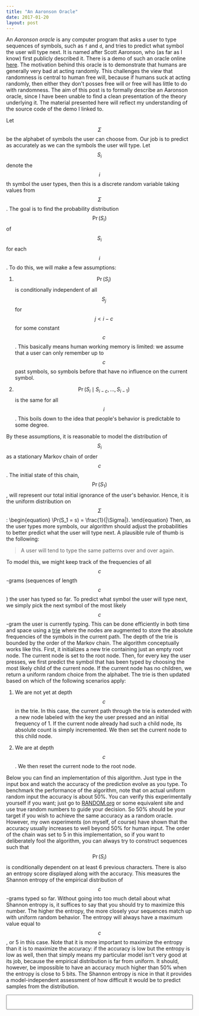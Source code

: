 ```yaml
---
title: "An Aaronson Oracle"
date: 2017-01-20
layout: post
---
```

An *Aaronson oracle* is any computer program that asks a user to type sequences of symbols, such as `f` and `d`, and tries to predict what symbol the user will type next.
It is named after Scott Aaronson, who (as far as I know) first publicly described it. There is a demo of such an oracle online [here](http://people.ischool.berkeley.edu/~nick/aaronson-oracle/).
The motivation behind this oracle is to demonstrate that humans are generally very bad at acting randomly. This challenges the view that randomness is central to human free will, because if humans
suck at acting randomly, then either they don't posses free will or free will has little to do with randomness. The aim of this post is to formally describe an Aaronson oracle, since I have been
unable to find a clean presentation of the theory underlying it. The material presented here will reflect my understanding of the source code of the demo I linked to.

Let $$\Sigma$$ be the alphabet of symbols the user can choose from. Our job is to predict as accurately as we can the symbols the user will type. Let $$S_i$$ denote the $$i$$th symbol the user types,
then this is a discrete random variable taking values from $$\Sigma$$. The goal is to find the probability distribution $$\Pr(S_i)$$ of $$S_i$$ for each $$i$$. To do this, we will make a few assumptions:

1. $$\Pr(S_i)$$ is conditionally independent of all $$S_j$$ for $$j < i - c$$ for some constant $$c$$.
This basically means human working memory is limited: we assume that a user can only remember up to $$c$$ past symbols, so symbols before that have no influence on the current symbol.

2. $$\Pr(S_i \mid S_{i-c}, \dots, S_{i-1})$$ is the same for all $$i$$.
This boils down to the idea that people's behavior is predictable to some degree.

By these assumptions, it is reasonable to model the distribution of $$S_i$$ as a stationary Markov chain of order $$c$$.
The initial state of this chain, $$\Pr(S_1)$$, will represent our total initial ignorance of the user's behavior. Hence, it is the uniform distribution on $$\Sigma$$:
\begin{equation}
    \Pr(S_1 = s) = \frac{1}{|\Sigma|}.
\end{equation}
Then, as the user types more symbols, our algorithm should adjust the probabilities to better predict what the user will type next.
A plausible rule of thumb is the following:

>A user will tend to type the same patterns over and over again.

To model this, we might keep track of the frequencies of all $$c$$-grams (sequences of length $$c$$) the user has typed so far.
To predict what symbol the user will type next, we simply pick the next symbol of the most likely $$c$$-gram the user is currently typing.
This can be done efficiently in both time and space using a [trie](https://en.wikipedia.org/wiki/Trie) where the nodes are augmented to store the absolute frequencies
of the symbols in the current path. The depth of the trie is bounded by the order of the Markov chain. The algorithm conceptually works like this. First, it initializes
a new trie containing just an empty root node. The current node is set to the root node. Then, for every key the user presses, we first predict the symbol that has been typed
by choosing the most likely child of the current node. If the current node has no children, we return a uniform random choice from the alphabet.
The trie is then updated based on which of the following scenarios apply:

1. We are not yet at depth $$c$$ in the trie. In this case, the current path through the trie is extended with a new node labeled with the key the user pressed and an initial frequency of 1.
If the current node already had such a child node, its absolute count is simply incremented. We then set the current node to this child node.

2. We are at depth $$c$$. We then reset the current node to the root node.

Below you can find an implementation of this algorithm. Just type in the input box and watch the accuracy of the prediction evolve as you type.
To benchmark the performance of the algorithm, note that on actual uniform random input the accuracy is about 50%. You can verify this experimentally yourself if you want;
just go to [RANDOM.org](https://www.random.org/) or some equivalent site and use true random numbers to guide your decision. So 50% should be your target if you wish to
achieve the same accuracy as a random oracle. However, my own experiments (on myself, of course) have shown that the accuracy usually increases to well beyond 50% for human input.
The order of the chain was set to 5 in this implementation, so if you want to deliberately fool the algorithm, you can always try to construct sequences such that $$\Pr(S_i)$$ is
conditionally dependent on at least 6 previous characters. There is also an entropy score displayed along with the accuracy. This measures the Shannon entropy of the empirical distribution
of $$c$$-grams typed so far. Without going into too much detail about what Shannon entropy is, it suffices to say that you should try to maximize this number. The higher the entropy,
the more closely your sequences match up with uniform random behavior. The entropy will always have a maximum value equal to $$c$$, or 5 in this case.
Note that it is more important to maximize the entropy than it is to maximize the accuracy: if the accuracy is low but the entropy is low as well, then that simply means my particular model
isn't very good at its job, because the empirical distribution is far from uniform. It should, however, be impossible to have an accuracy much higher than 50% when the entropy is close to 5 bits.
The Shannon entropy is nice in that it provides a model-independent assessment of how difficult it would be to predict samples from the distribution.

<input id="oracle" style="width: 100%; font-size: 30px">

<div id="stats"></div>

<div id="results"></div>

<script type="text/javascript">
    // admissible alphabet
    alphabet = "fd";
    // order of the chain
    ORDER = 5;
    // number of correct and wrong guesses
    correct = 0;
    wrong = 0;

    /**
    * Node in the trie.
    * s: symbol of the node
    * d: depth of the node
    **/
    function Node(s, d) {
        // store symbol
        this.label = s;
        // store edges to children
        this.edges = [];
        // store absolute frequency
        this.count = 1;
        // store depth
        this.depth = d;

        // add an edge
        this.addEdge = function(symbol) {
            // if this edge exists already
            if(symbol in this.edges) {
                // increment count
                this.edges[symbol].count++;
            }else{
                // otherwise create new child
                this.edges[symbol] = new Node(symbol, this.depth + 1);
            }

            return this.edges[symbol];
        };

        // predict next symbol
        this.predict = function() {
            // if we have children
            if(!$.isEmptyObject(this.edges)) {
                // return most likely child
                var prediction = undefined;
                for(edge in this.edges) {
                    if(prediction === undefined || prediction.count < this.edges[edge].count) {
                        prediction = this.edges[edge];
                    }
                }

                return prediction.label;
            }else{
                // otherwise return uniform random guess
                return alphabet[Math.floor(Math.random() * alphabet.length)];
            }
        }

        // compute entropy starting from this node
        this.entropy = function(p, t) {
            var q = p * (this.count / t);
            if($.isEmptyObject(this.edges)) {
                return q * Math.log(q) / Math.log(2.0);
            }else{
                var total = 0;
                var r = 0;
                for(edge in this.edges) {
                    total += this.edges[edge].count;
                }
                for(edge in this.edges) {
                    r += this.edges[edge].entropy(q, total);
                }

                return r;
            }
        }
    }

    // process keys
    function process(key) {
        // predict this key
        var prediction = current.predict();

        // update trie
        trie.count++;
        current = current.addEdge(key);
        
        // restart from root if necessary
        if(current.depth >= ORDER) {
            current = trie;
        }

        // update stats
        color = (key === prediction) ? "black" : "red";
        $("#results").prepend("<p style='color: " + color + "'>" + (trie.count-1) + ". actual: " + key + "; predicted: " + prediction + "</p>");
        if(key === prediction) {
            correct++;
        }else{
            wrong++;
        }
        acc = Math.round(100 * correct / (correct + wrong));
        $("#stats").html("<p>accuracy: " + acc + "%</p>");
        $("#stats").append("<p>entropy: " + Math.abs(trie.entropy(1, trie.count)) + " / " + ORDER + " bits</p>")
    }

    // test on n random inputs
    function test(n) {
        while(n --> 0) {
            process(Math.random() <= 0.5 ? "f" : "d");
        }
    }

    // handle key presses
    $("#oracle").keypress(function(event) {
        // if key was in alphabet
        var key = String.fromCharCode(event.which);
        if(alphabet.indexOf(key) > -1) {
            process(key);
        }

        $("#oracle").val("");
    })

    // initialize
    trie = new Node('', 0);
    current = trie;
</script>